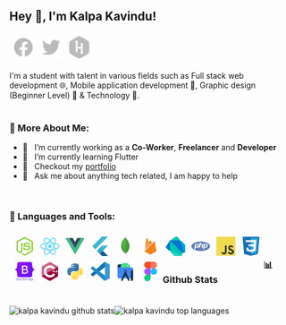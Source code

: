 ## Hey 👋, I'm Kalpa Kavindu!

<a href='https://web.facebook.com/kalpa.rathnaweera/'><img style="padding:5px;" align='left' alt="facebook" src="./assets/icons/facebook.svg" height='40px'/></a>
<a href='https://twitter.com/Kalpa_online'><img style="padding:5px;" align='left' alt="twitter" src="./assets/icons/twitter.svg" height='40px'/></a>
<a href='https://www.hackerrank.com/kalpadevonline'><img style="padding:5px;" alt="hackerrank" src="./assets/icons/hackerrank.svg" height='40px'/></a>

I'm a student with talent in various fields such as Full stack web development 🌐, Mobile application development 📱, Graphic design (Beginner Level) 🎨 & Technology 🤖.
<br/>
<br/>

### 🧐 More About Me:

-   🔭 &nbsp; I’m currently working as a **Co-Worker**, **Freelancer** and **Developer**
-   🌱 &nbsp; I’m currently learning Flutter
-   📝 &nbsp; Checkout my [portfolio](https://sites.google.com/view/kalpaonline)
-   💬 &nbsp; Ask me about anything tech related, I am happy to help

<br>

### 🔨 Languages and Tools:

<div style="padding:5px;"><a href="https://nodejs.org/" target="_blank"> <img style="padding:5px;" align="left" src="./assets/images/nodejs.svg" alt="pytorch" height="35px"/></a><a href="https://reactjs.org" target="_blank"> <img style="padding:5px;" align="left" src="./assets/images/react.svg" alt="pytorch" height="35px"/></a><a href="https://vuejs.org/" target="_blank"> <img style="padding:5px;" align="left" src="./assets/images/vuejs.svg" alt="pytorch" height="35px"/></a><a href="https://flutter.dev/" target="_blank"> <img style="padding:5px;" align="left" src="./assets/images/flutter.svg" alt="pytorch" height="35px"/></a><a href="https://www.mongodb.com/" target="_blank"> <img style="padding:5px;" align="left" src="./assets/images/mongodb.svg" alt="pytorch" height="35px"/></a><a href="https://firebase.google.com/" target="_blank"> <img style="padding:5px;" align="left" src="./assets/images/firebase.svg" alt="pytorch" height="35px"/></a><a href="https://dart.dev/" target="_blank"> <img style="padding:5px;" align="left" src="./assets/images/dart.svg" alt="pytorch" height="35px"/></a><a href="https://www.php.net/" target="_blank"> <img style="padding:5px;" align="left" src="./assets/images/php.svg" alt="pytorch" height="35px"/></a><a href="http://www.ecma-international.org/publications-and-standards/standards/ecma-262/" target="_blank"> <img style="padding:5px;" align="left" src="./assets/images/javascript.svg" alt="pytorch" height="35px"/></a><a href="https://www.w3.org/TR/CSS/#css" target="_blank"> <img style="padding:5px;" align="left" src="./assets/images/css3.svg" alt="pytorch" height="35px"/></a><a href="https://getbootstrap.com/" target="_blank"> <img style="padding:5px;" align="left" src="./assets/images/bootstrap.svg" alt="pytorch" height="35px"/></a><a href="https://isocpp.org/" target="_blank"> <img style="padding:5px;" align="left" src="./assets/images/cplusplus.svg" alt="pytorch" height="35px"/></a><a href="https://www.python.org/" target="_blank"> <img style="padding:5px;" align="left" src="./assets/images/python.svg" alt="pytorch" height="35px"/></a><a href="https://code.visualstudio.com/" target="_blank"> <img style="padding:5px;" align="left" src="./assets/images/vscode.svg" alt="pytorch" height="35px"/></a><a href="https://developer.android.com/studio" target="_blank"> <img style="padding:5px;" align="left" src="./assets/images/androidstudio.svg" alt="pytorch" height="35px"/></a><a href="https://www.figma.com/" target="_blank"> <img style="padding:5px;" align="left" src="./assets/images/figma.svg" alt="pytorch" height="35px"/></a></div>

<br>

### 📊 Github Stats

<img src="https://github-readme-stats.vercel.app/api?username=kalpakavindu&show_icons=true&theme=gotham" alt="kalpa kavindu github stats" width="auto" align="left" style="margin:20px 0;" height="200px"/>
<img src="https://github-readme-stats.vercel.app/api/top-langs/?username=kalpakavindu&layout=compact&theme=gotham" alt="kalpa kavindu top languages" width="auto" height="200px" align="left" style="margin:20px 0;" />

